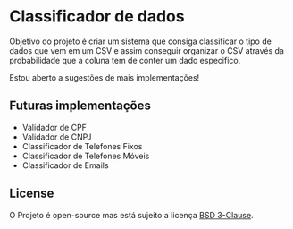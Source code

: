 # Classificador de dados

Objetivo do projeto é criar um sistema que consiga classificar o tipo de dados que vem em um CSV
e assim conseguir organizar o CSV através da probabilidade que a coluna tem de conter um dado
especifico.

Estou aberto a sugestões de mais implementações!

## Futuras implementações
- Validador de CPF
- Validador de CNPJ
- Classificador de Telefones Fixos
- Classificador de Telefones Móveis
- Classificador de Emails

## License
O Projeto é open-source mas está sujeito a licença [BSD 3-Clause](LICENSE).